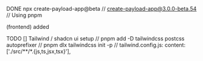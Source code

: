 DONE
npx create-payload-app@beta
// create-payload-app@3.0.0-beta.54
// Using pnpm

(frontend) added

TODO
[] Tailwind / shadcn ui setup
// pnpm add -D tailwindcss postcss autoprefixer
// pnpm dlx tailwindcss init -p
// tailwind.config.js: content: ['./src/**/*.{js,ts,jsx,tsx}'],
